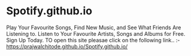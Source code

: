 # Spotify.github.io
Play Your Favourite Songs, Find New Music, and See What Friends Are Listening to. Listen to Your Favourite Artists, Songs and Albums for Free. Sign Up Today.
 TO open this site pleasae click on the following link.. :-
  https://prajwalchitode.github.io/Spotify.github.io/
